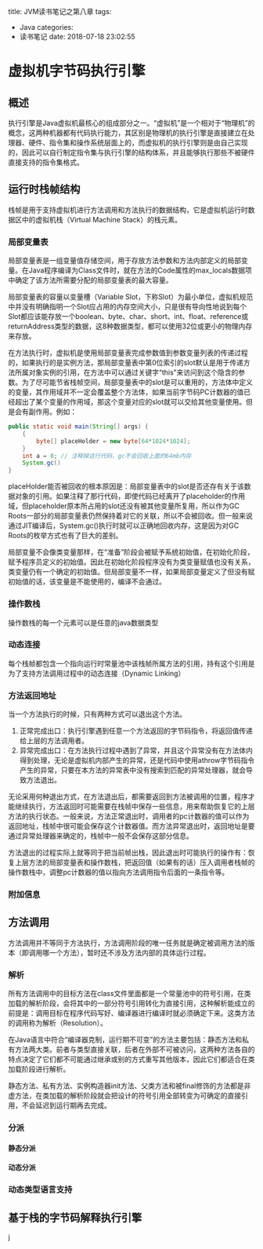 title: JVM读书笔记之第八章
tags:

  - Java
  categories:
  - 读书笔记
  date: 2018-07-18 23:02:55

# 虚拟机字节码执行引擎

## 概述

执行引擎是Java虚拟机最核心的组成部分之一。“虚拟机”是一个相对于“物理机”的概念，这两种机器都有代码执行能力，其区别是物理机的执行引擎是直接建立在处理器、硬件、指令集和操作系统层面上的，而虚拟机的执行引擎则是由自己实现的，因此可以自行制定指令集与执行引擎的结构体系，并且能够执行那些不被硬件直接支持的指令集格式。

## 运行时栈帧结构

栈帧是用于支持虚拟机进行方法调用和方法执行的数据结构，它是虚拟机运行时数据区中的虚拟机栈（Virtual Machine Stack）的栈元素。

### 局部变量表

局部变量表是一组变量值存储空间，用于存放方法参数和方法内部定义的局部变量。在Java程序编译为Class文件时，就在方法的Code属性的max_locals数据项中确定了该方法所需要分配的局部变量表的最大容量。

局部变量表的容量以变量槽（Variable Slot，下称Slot）为最小单位，虚拟机规范中并没有明确指明一个Slot应占用的内存空间大小，只是很有导向性地说到每个Slot都应该能存放一个boolean、byte、char、short、int、float、reference或returnAddress类型的数据，这8种数据类型，都可以使用32位或更小的物理内存来存放。

在方法执行时，虚拟机是使用局部变量表完成参数值到参数变量列表的传递过程的，如果执行的是实例方法，那局部变量表中第0位索引的slot默认是用于传递方法所属对象实例的引用，在方法中可以通过关键字“this”来访问到这个隐含的参数。为了尽可能节省栈帧空间，局部变量表中的slot是可以重用的，方法体中定义的变量，其作用域并不一定会覆盖整个方法体，如果当前字节码PC计数器的值已经超出了某个变量的作用域，那这个变量对应的slot就可以交给其他变量使用。但是会有副作用。例如：

```java
public static void main(String[] args) {
    {
        byte[] placeHolder = new byte[64*1024*1024];
    }
    int a = 0; // 注释掉这行代码，gc不会回收上面的64mb内存
    System.gc()
}
```

placeHolder能否被回收的根本原因是：局部变量表中的slot是否还存有关于该数据对象的引用。如果注释了那行代码，即使代码已经离开了placeholder的作用域，但placeholder原本所占用的slot还没有被其他变量所复用，所以作为GC Roots一部分的局部变量表仍然保持着对它的关联，所以不会被回收。但一般来说通过JIT编译后，System.gc()执行时就可以正确地回收内存，这是因为对GC Roots的枚举方式也有了巨大的差别。

局部变量不会像类变量那样，在“准备”阶段会被赋予系统初始值，在初始化阶段，赋予程序员定义的初始值。因此在初始化阶段程序没有为类变量赋值也没有关系，类变量仍有一个确定的初始值。但局部变量不一样，如果局部变量定义了但没有赋初始值的话，该变量是不能使用的，编译不会通过。

### 操作数栈

操作数栈的每一个元素可以是任意的java数据类型

### 动态连接

每个栈帧都包含一个指向运行时常量池中该栈帧所属方法的引用，持有这个引用是为了支持方法调用过程中的动态连接（Dynamic Linking）

### 方法返回地址

当一个方法执行的时候，只有两种方式可以退出这个方法。

1. 正常完成出口：执行引擎遇到任意一个方法返回的字节码指令，将返回值传递给上层的方法调用者。
2. 异常完成出口：在方法执行过程中遇到了异常，并且这个异常没有在方法体内得到处理，无论是虚拟机内部产生的异常，还是代码中使用athrow字节码指令产生的异常，只要在本方法的异常表中没有搜索到匹配的异常处理器，就会导致方法退出。

无论采用何种退出方式，在方法退出后，都需要返回到方法被调用的位置，程序才能继续执行，方法返回时可能需要在栈帧中保存一些信息，用来帮助恢复它的上层方法的执行状态。一般来说，方法正常退出时，调用者的pc计数器的值可以作为返回地址，栈帧中很可能会保存这个计数器值。而方法异常退出时，返回地址是要通过异常处理器来确定的，栈帧中一般不会保存这部分信息。

方法退出的过程实际上就等同于把当前帧出栈，因此退出时可能执行的操作有：恢复上层方法的局部变量表和操作数栈，把返回值（如果有的话）压入调用者栈帧的操作数栈中，调整pc计数器的值以指向方法调用指令后面的一条指令等。

### 附加信息



## 方法调用

方法调用并不等同于方法执行，方法调用阶段的唯一任务就是确定被调用方法的版本（即调用哪一个方法），暂时还不涉及方法内部的具体运行过程。

### 解析

所有方法调用中的目标方法在class文件里面都是一个常量池中的符号引用，在类加载的解析阶段，会将其中的一部分符号引用转化为直接引用，这种解析能成立的前提是：调用目标在程序代码写好、编译器进行编译时就必须确定下来。这类方法的调用称为解析（Resolution）。

在Java语言中符合“编译器克制，运行期不可变”的方法主要包括：静态方法和私有方法两大类。前者与类型直接关联，后者在外部不可被访问，这两种方法各自的特点决定了它们都不可能通过继承或别的方式重写其他版本，因此它们都适合在类加载阶段进行解析。

静态方法、私有方法、实例构造器init方法、父类方法和被final修饰的方法都是非虚方法，在类加载的解析阶段就会把设计的符号引用全部转变为可确定的直接引用，不会延迟到运行期再去完成。

### 分派

#### 静态分派

#### 动态分派

### 动态类型语言支持

## 基于栈的字节码解释执行引擎

 j

